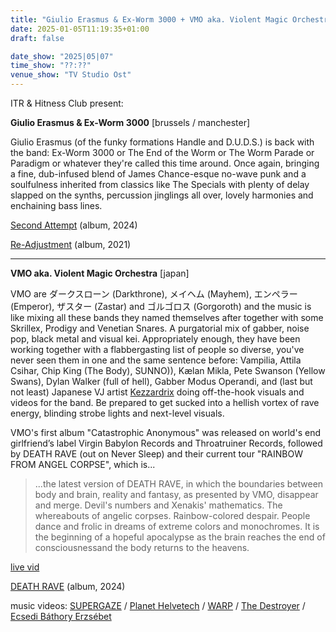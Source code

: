```yaml
---
title: "Giulio Erasmus & Ex-Worm 3000 + VMO aka. Violent Magic Orchestra"
date: 2025-01-05T11:19:35+01:00
draft: false

date_show: "2025|05|07"
time_show: "??:??"
venue_show: "TV Studio Ost"
---
```


ITR & Hitness Club present:

**Giulio Erasmus & Ex-Worm 3000** [brussels / manchester]

Giulio Erasmus (of the funky formations Handle and D.U.D.S.) is back with the band: Ex-Worm 3000 or The End of the Worm or The Worm Parade or Paradigm or whatever they're called this time around. Once again, bringing a fine, dub-infused blend of James Chance-esque no-wave punk and a soulfulness inherited from classics like The Specials with plenty of delay slapped on the synths, percussion jinglings all over, lovely harmonies and enchaining bass lines.

[Second Attempt](https://ubac.bandcamp.com/album/second-attempt) (album, 2024)

[Re​-​Adjustment](https://absolutefiction.bandcamp.com/album/giulio-erasmus-re-adjustment) (album, 2021)

---

**VMO aka. Violent Magic Orchestra** [japan]

VMO are ダークスローン (Darkthrone), メイヘム (Mayhem), エンペラー (Emperor), ザスター (Zastar) and ゴルゴロス (Gorgoroth) and the music is like mixing all these bands they named themselves after together with some Skrillex, Prodigy and Venetian Snares. A purgatorial mix of gabber, noise pop, black metal and visual kei. Appropriately enough, they have been working together with a flabbergasting list of people so diverse, you've never seen them in one and the same sentence before: Vampilia, Attila Csihar, Chip King (The Body), SUNNO)), Kælan Mikla, Pete Swanson (Yellow Swans), Dylan Walker (full of hell), Gabber Modus Operandi, and (last but not least) Japanese VJ artist [Kezzardrix](https://kezzardrix.net/) doing off-the-hook visuals and videos for the band. Be prepared to get sucked into a hellish vortex of rave energy, blinding strobe lights and next-level visuals.

VMO's first album "Catastrophic Anonymous" was released on world's end girlfriend’s label Virgin Babylon Records and Throatruiner Records, followed by DEATH RAVE (out on Never Sleep) and their current tour "RAINBOW FROM ANGEL CORPSE", which is...

> ...the latest version of DEATH RAVE, in which the boundaries between body and brain, reality and fantasy, as presented by VMO, disappear and merge. Devil's numbers and Xenakis' mathematics. The whereabouts of angelic corpses. Rainbow-colored despair. People dance and frolic in dreams of extreme colors and monochromes. It is the beginning of a hopeful apocalypse as the brain reaches the end of consciousnessand the body returns to the heavens.

[live vid](https://www.youtube.com/watch?v=gqKz2SHvgls)

[DEATH RAVE](https://violentmagicorchestra.bandcamp.com/album/death-rave) (album, 2024)

music videos: [SUPERGAZE](https://youtu.be/aAtNa7jrI9k) / [Planet Helvetech](https://youtu.be/3tTD1xVWWhI) / [WARP](https://youtu.be/QP3FPtcw2KU) / [The Destroyer](https://youtu.be/XOJrcD9H7lY) / [Ecsedi Báthory Erzsébet](https://youtu.be/YSl8P8QHumQ)

<!--
![Giulio Erasmus & Ex-Worm 3000 + VMO aka. Violent Magic Orchestra](../../posters/2025-05-07.png)
-->
